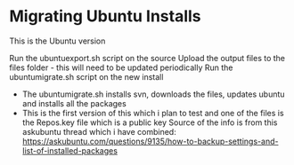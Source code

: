 # Migrating Ubuntu Installs
This is the Ubuntu version

Run the ubuntuexport.sh script on the source
Upload the output files to the files folder - this will need to be updated periodically
Run the ubuntumigrate.sh script on the new install
- The ubuntumigrate.sh installs svn, downloads the files, updates ubuntu and installs all the packages
- This is the first version of this which i plan to test and one of the files is the Repos.key file which is a public key
Source of the info is from this askubuntu thread which i have combined:
https://askubuntu.com/questions/9135/how-to-backup-settings-and-list-of-installed-packages